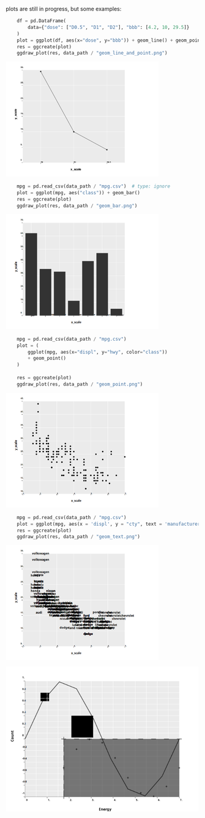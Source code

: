 plots are still in progress, but some examples:
```python
    df = pd.DataFrame(
        data={"dose": ["D0.5", "D1", "D2"], "bbb": [4.2, 10, 29.5]}
    )
    plot = ggplot(df, aes(x="dose", y="bbb")) + geom_line() + geom_point()
    res = ggcreate(plot)
    ggdraw_plot(res, data_path / "geom_line_and_point.png")
```
<img src="data/geom_line_and_point.png?v=1" alt="gg_point" width="400px">

```python
    mpg = pd.read_csv(data_path / "mpg.csv")  # type: ignore
    plot = ggplot(mpg, aes("class")) + geom_bar()
    res = ggcreate(plot)
    ggdraw_plot(res, data_path / "geom_bar.png")
```
<img src="data/geom_bar.png?v=1" alt="gg_point" width="400px">

```python
    mpg = pd.read_csv(data_path / "mpg.csv")
    plot = (
        ggplot(mpg, aes(x="displ", y="hwy", color="class"))
        + geom_point()
    )

    res = ggcreate(plot)
    ggdraw_plot(res, data_path / "geom_point.png")
```
<img src="data/geom_point.png?v=1" alt="gg_point" width="400px">

```python
    mpg = pd.read_csv(data_path / "mpg.csv")
    plot = ggplot(mpg, aes(x = 'displ', y = "cty", text = 'manufacturer')) + geom_text()
    res = ggcreate(plot)
    ggdraw_plot(res, data_path / "geom_text.png")
```
<img src="data/geom_text.png?v=1" alt="gg_point" width="400px">

![gg](data/simple_test.png?v=1)
